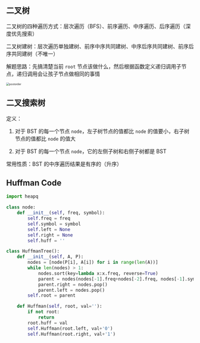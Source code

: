 ## 二叉树

二叉树的四种遍历方式：层次遍历（BFS）、前序遍历、中序遍历、后序遍历（深度优先搜索）

二叉树建树：层次遍历单独建树、前序中序共同建树、中序后序共同建树、前序后序共同建树（不唯一）

解题思路：先搞清楚当前 `root` 节点该做什么，然后根据函数定义递归调用子节点，递归调用会让孩子节点做相同的事情

<img src="https://i.loli.net/2021/08/03/a2T8poMbtzvVdX5.png" alt="postorder" style="zoom:50%;" />

## 二叉搜索树

定义：

1. 对于 BST 的每一个节点 `node`，左子树节点的值都比 `node` 的值要小，右子树节点的值都比 `node` 的值大

2. 对于 BST 的每一个节点 `node`，它的左侧子树和右侧子树都是 BST

常用性质：BST 的中序遍历结果是有序的（升序）

## Huffman Code

```python
import heapq

class node:
    def __init__(self, freq, symbol):
        self.freq = freq
        self.symbol = symbol
        self.left = None
        self.right = None
        self.huff = ''

class HuffmanTree():
    def __init__(self, A, P):
        nodes = [node(P[i], A[i]) for i in range(len(A))]
        while len(nodes) > 1:
            nodes.sort(key=lambda x:x.freq, reverse=True)
            parent = nodes(nodes[-1].freq+nodes[-2].freq, nodes[-1].symbol+nodes[-2].symbol)
            parent.right = nodes.pop()
            parent.left = nodes.pop()
        self.root = parent

    def Huffman(self, root, val=''):
        if not root:
            return
        root.huff = val
        self.Huffman(root.left, val+'0')
        self.Huffman(root.right, val+'1')
```

